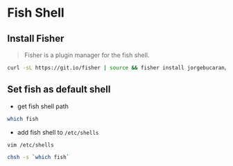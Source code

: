 # Fish Shell

## Install Fisher 

> Fisher is a plugin manager for the fish shell.

```bash
curl -sL https://git.io/fisher | source && fisher install jorgebucaran/fisher
```

## Set fish as default shell

- get fish shell path

```bash
which fish
```

- add fish shell to `/etc/shells`

```bash
vim /etc/shells
```

```bash
chsh -s `which fish`
```

